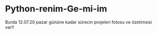 # Python-renim-Ge-mi-im
Burda 12.07.20 pazar gününe kadar sürecin projeleri fotosu ve özetimsisi var!!
